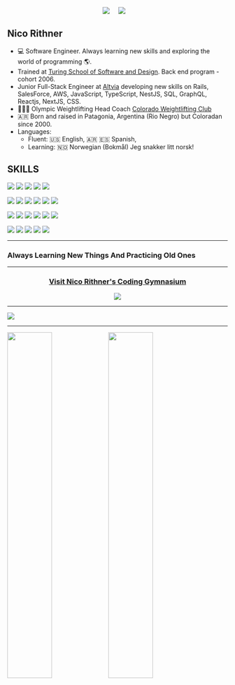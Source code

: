 <p align="center">
  <a target="_blank"href="https://www.linkedin.com/in/nicorithner/"><img src="https://img.shields.io/badge/linkedin-%230077B5.svg?&style=for-the-badge&logo=linkedin&logoColor=white" /></a>&nbsp;&nbsp;&nbsp;&nbsp;
  <a href="mailto:nicorithner@gmail.com?subject=Message%20From%20my%20Github"><img src="https://img.shields.io/badge/gmail-%23D14836.svg?&style=for-the-badge&logo=gmail&logoColor=white" /></a>&nbsp;&nbsp;&nbsp;&nbsp;
</p>

## Nico Rithner

- 💻 Software Engineer. Always learning new skills and exploring the world of programming 🌎.<br/>
- Trained at [Turing School of Software and Design](https://turing.io/). Back end program - cohort 2006.
- Junior Full-Stack Engineer at [Altvia](https://altvia.com/) developing new skills on Rails, SalesForce, AWS, JavaScript, TypeScript, NestJS, SQL, GraphQL, Reactjs, NextJS, CSS.
- 🏋🏻‍♂️  Olympic Weightlifting Head Coach [Colorado Weightlifting Club](coloradoweightlifting.com)
- 🇦🇷  Born and raised in Patagonia, Argentina (Rio Negro) but Coloradan since 2000.
- Languages: 
    * Fluent: 🇺🇸 English, 🇦🇷 🇪🇸 Spanish, <br/>
    * Learning: 🇳🇴 Norwegian (Bokmål) Jeg snakker litt norsk!

## SKILLS

<p>
  <img src="https://img.shields.io/badge/ruby%20-ca0320.svg?&style=for-the-badge&logo=ruby&logoColor=white" />
   <img src="https://img.shields.io/badge/JavaScript%20-ca0320.svg?&style=for-the-badge&logo=javascript&logoColor=white" />
  <img src="https://img.shields.io/badge/SQL%20-ca0320.svg?style=for-the-badge&logo=SQL&logoColor=white" />
 <img src="https://img.shields.io/badge/html5%20-ca0320.svg?&style=for-the-badge&logo=html5&logoColor=white" />
  <img src="https://img.shields.io/badge/css3%20-ca0320.svg?&style=for-the-badge&logo=css3&logoColor=white" />
</p>

<p>
  <img src="https://img.shields.io/badge/rails%20-7a49a5.svg?&style=for-the-badge&logo=rails&logoColor=white" />
  <img src="https://img.shields.io/badge/NodeJS%20-7a49a5.svg?&style=for-the-badge&logo=node.js&logoColor=white" />
  <img src="https://img.shields.io/badge/Express%20-7a49a5.svg?&style=for-the-badge&logo=express.js&logoColor=white" />
  <img src="https://img.shields.io/badge/React%20-7a49a5.svg?&style=for-the-badge" />
  <img src="https://img.shields.io/badge/sinatra%20-7a49a5.svg?&style=for-the-badge" />
  <img src="https://img.shields.io/badge/NestJS%20-7a49a5.svg?&style=for-the-badge&logo=node.js&logoColor=white" />
</p>

<p>
  <img src="https://img.shields.io/badge/Rspec%20-677d2b.svg?&style=for-the-badge&logo=rspec&logoColor=white" />
  <img src="https://img.shields.io/badge/Jest%20-677d2b.svg?&style=for-the-badge&logo=jest&logoColor=white" />
  <img src="https://img.shields.io/badge/AWS%20-5c7026.svg?&style=for-the-badge&logo=heroku&logoColor=white" />
  <img src="https://img.shields.io/badge/Heroku%20-5c7026.svg?&style=for-the-badge&logo=heroku&logoColor=white" />
  <img src="https://img.shields.io/badge/CI%20-526422.svg?&style=for-the-badge&logo=CI&logoColor=white" />
  <img src="https://img.shields.io/badge/Postgres%20-48571e.svg?&style=for-the-badge&logo=Postgres&logoColor=white" />
</p>
<p>  
  <img src="https://img.shields.io/badge/GraphQL%20-48571e.svg?&style=for-the-badge&logo=GraphQL&logoColor=white" />
  <img src="https://img.shields.io/badge/Postico%20-3d4b19.svg?&style=for-the-badge&logo=Postico&logoColor=white" />
  <img src="https://img.shields.io/badge/PgAdmin4%20-3d4b19.svg?&style=for-the-badge&logo=PgAdmin4&logoColor=white" />
  <img src="https://img.shields.io/badge/Git%20-333e15.svg?&style=for-the-badge&logo=Git&logoColor=white" />
  <img src="https://img.shields.io/badge/Docker%20-333e15.svg?&style=for-the-badge&logo=Docker&logoColor=white" />
</p>
  
<hr/>

### Always Learning New Things And Practicing Old Ones

<hr/>

</div>

<div align="center">
  
### [Visit Nico Rithner's Coding Gymnasium](https://github.com/Coding-Gymansium/Nico-Coding-Gymnasium-Digest-2021)
  
  <a href="https://github.com/Coding-Gymansium/Nico-Coding-Gymnasium-Digest-2021">
  <img src="https://media.giphy.com/media/3oriNZoNvn73MZaFYk/giphy.gif">
  </a>

</div>

<hr/>

<img align="center" src="https://github-readme-stats.vercel.app/api?username=nicorithner&count_private&show_icons=true&theme=radical" />

<hr/>

<div align="left">
  
  <a>
    <img align="center" width="45%" src="https://wakatime.com/share/@d4ca273f-8825-4655-a345-095295882ab1/e08af930-c0dd-4166-bf41-a96ac9e091a4.svg" />
  </a>
  
  <a>
    <img align="center" width="45%" src="https://wakatime.com/share/@d4ca273f-8825-4655-a345-095295882ab1/ad52e834-c759-4022-a819-9e6d81b12a3d.svg" />
  </a>
</div>
<!--
**nicorithner/nicorithner** is a ✨ _special_ ✨ repository because its `README.md` (this file) appears on your GitHub profile.
